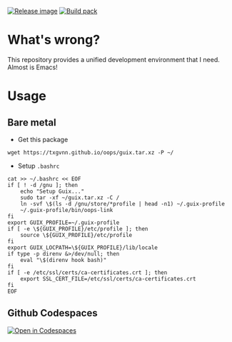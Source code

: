 [![Release image](https://github.com/TxGVNN/oops/workflows/Release%20image/badge.svg)](https://github.com/TxGVNN/oops/actions/workflows/docker-publish.yml)
[![Build pack](https://github.com/TxGVNN/oops/workflows/Build%20pack/badge.svg)](https://github.com/TxGVNN/oops/actions/workflows/pack.yml)
# What's wrong?
This repository provides a unified development environment that I need. Almost is Emacs!

# Usage
## Bare metal
- Get this package
```
wget https://txgvnn.github.io/oops/guix.tar.xz -P ~/

```
- Setup `.bashrc`
```
cat >> ~/.bashrc << EOF
if [ ! -d /gnu ]; then
    echo "Setup Guix..."
    sudo tar -xf ~/guix.tar.xz -C /
    ln -svf \$(ls -d /gnu/store/*profile | head -n1) ~/.guix-profile
    ~/.guix-profile/bin/oops-link
fi
export GUIX_PROFILE=~/.guix-profile
if [ -e \${GUIX_PROFILE}/etc/profile ]; then
    source \${GUIX_PROFILE}/etc/profile
fi
export GUIX_LOCPATH=\${GUIX_PROFILE}/lib/locale
if type -p direnv &>/dev/null; then
    eval "\$(direnv hook bash)"
fi
if [ -e /etc/ssl/certs/ca-certificates.crt ]; then
    export SSL_CERT_FILE=/etc/ssl/certs/ca-certificates.crt
fi
EOF

```
## Github Codespaces
[![Open in Codespaces](https://img.shields.io/badge/Open%20in%20Codespaces-0b8ca5)](https://github.com/codespaces/new?hide_repo_select=false&ref=main&repo=429365535&skip_quickstart=true)
